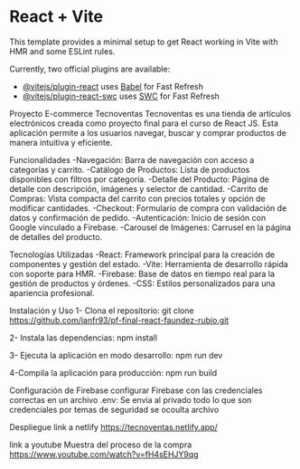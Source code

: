 # React + Vite

This template provides a minimal setup to get React working in Vite with HMR and some ESLint rules.

Currently, two official plugins are available:

- [@vitejs/plugin-react](https://github.com/vitejs/vite-plugin-react/blob/main/packages/plugin-react/README.md) uses [Babel](https://babeljs.io/) for Fast Refresh
- [@vitejs/plugin-react-swc](https://github.com/vitejs/vite-plugin-react-swc) uses [SWC](https://swc.rs/) for Fast Refresh


Proyecto E-commerce Tecnoventas
Tecnoventas es una tienda de artículos electrónicos creada como proyecto final para el curso de React JS. Esta aplicación permite a los usuarios navegar, buscar y comprar productos de manera intuitiva y eficiente.

Funcionalidades
-Navegación: Barra de navegación con acceso a categorías y carrito.
-Catálogo de Productos: Lista de productos disponibles con filtros por categoría.
-Detalle del Producto: Página de detalle con descripción, imágenes y selector de cantidad.
-Carrito de Compras: Vista compacta del carrito con precios totales y opción de modificar cantidades.
-Checkout: Formulario de compra con validación de datos y confirmación de pedido.
-Autenticación: Inicio de sesión con Google vinculado a Firebase.
-Carousel de Imágenes: Carrusel en la página de detalles del producto.

Tecnologías Utilizadas
-React: Framework principal para la creación de componentes y gestión del estado.
-Vite: Herramienta de desarrollo rápida con soporte para HMR.
-Firebase: Base de datos en tiempo real para la gestión de productos y órdenes.
-CSS: Estilos personalizados para una apariencia profesional.

Instalación y Uso
1- Clona el repositorio:
git clone https://github.com/ianfr93/pf-final-react-faundez-rubio.git

2- Instala las dependencias:
npm install

3- Ejecuta la aplicación en modo desarrollo:
npm run dev

4-Compila la aplicación para producción:
npm run build

Configuración de Firebase
configurar Firebase con las credenciales correctas en un archivo .env:
Se envia al privado todo lo que son credenciales por temas de seguridad se ocoulta archivo

Despliegue
link a netlify 
https://tecnoventas.netlify.app/

link a youtube Muestra del proceso de la compra
https://www.youtube.com/watch?v=fH4sEHJY9qg


